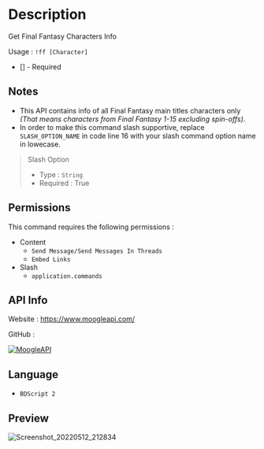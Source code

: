 # Description
Get Final Fantasy Characters Info

Usage : ` !ff [Character] `
- [] - Required

## Notes
- This API contains info of all Final Fantasy main titles characters only _(That means characters from Final Fantasy 1-15 excluding spin-offs)_.
- In order to make this command slash supportive, replace ` SLASH_OPTION_NAME ` in code line 16 with your slash command option name in lowecase.
>Slash Option
> - Type : ` String `
> - Required : True

## Permissions
This command requires the following permissions :

- Content
    - ` Send Message/Send Messages In Threads `
    -  ` Embed Links `
- Slash
    - ` application.commands `

## API Info
Website : https://www.moogleapi.com/

GitHub :

[![MoogleAPI](https://github-readme-stats.vercel.app/api/pin/?username=jackfperryjr&repo=mog&theme=dark&hide_border=true)](https://github.com/jackfperryjr/mog)


## Language
- ` BDScript 2 `

## Preview
![Screenshot_20220512_212834](https://user-images.githubusercontent.com/95774950/168451522-08f4ec14-62bd-4eeb-8736-eeb978fc6be1.png)
